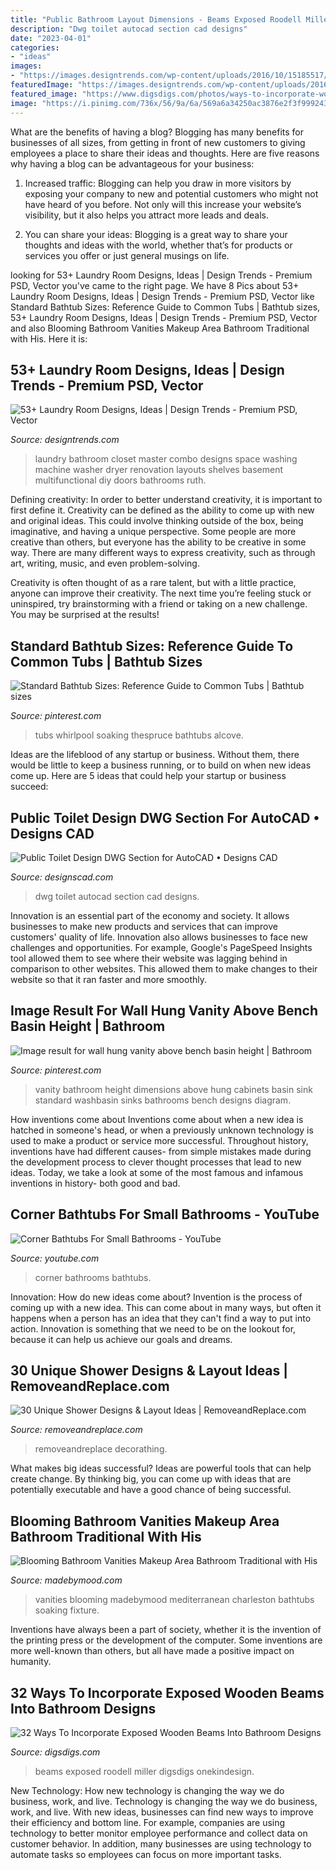 ```yaml
---
title: "Public Bathroom Layout Dimensions - Beams Exposed Roodell Miller Digsdigs Onekindesign"
description: "Dwg toilet autocad section cad designs"
date: "2023-04-01"
categories:
- "ideas"
images:
- "https://images.designtrends.com/wp-content/uploads/2016/10/15185517/master-closet-laundry-room-combo-design.jpg"
featuredImage: "https://images.designtrends.com/wp-content/uploads/2016/10/15185517/master-closet-laundry-room-combo-design.jpg"
featured_image: "https://www.digsdigs.com/photos/ways-to-incorporate-wooden-beams-into-bathroom-designs-21.jpg"
image: "https://i.pinimg.com/736x/56/9a/6a/569a6a34250ac3876e2f3f99924392a9.jpg"
---
```



What are the benefits of having a blog?
Blogging has many benefits for businesses of all sizes, from getting in front of new customers to giving employees a place to share their ideas and thoughts. Here are five reasons why having a blog can be advantageous for your business: 
1. Increased traffic: Blogging can help you draw in more visitors by exposing your company to new and potential customers who might not have heard of you before. Not only will this increase your website’s visibility, but it also helps you attract more leads and deals. 

2. You can share your ideas: Blogging is a great way to share your thoughts and ideas with the world, whether that’s for products or services you offer or just general musings on life.

	

		
looking for 53+ Laundry Room Designs, Ideas | Design Trends - Premium PSD, Vector you've came to the right page. We have 8 Pics about 53+ Laundry Room Designs, Ideas | Design Trends - Premium PSD, Vector like Standard Bathtub Sizes: Reference Guide to Common Tubs | Bathtub sizes, 53+ Laundry Room Designs, Ideas | Design Trends - Premium PSD, Vector and also Blooming Bathroom Vanities Makeup Area Bathroom Traditional with His. Here it is:
		
    
## 53+ Laundry Room Designs, Ideas | Design Trends - Premium PSD, Vector

<img loading=lazy src="https://images.designtrends.com/wp-content/uploads/2016/10/15185517/master-closet-laundry-room-combo-design.jpg" onerror="this.onerror=null;this.src='https://tse1.mm.bing.net/th?id=OIP.Xmg0Id90C6Yc-JeISV9qCAHaE6&amp;pid=15.1';" alt="53+ Laundry Room Designs, Ideas | Design Trends - Premium PSD, Vector">

_Source: designtrends.com_

>laundry bathroom closet master combo designs space washing machine washer dryer renovation layouts shelves basement multifunctional diy doors bathrooms ruth. 

	

Defining creativity:
In order to better understand creativity, it is important to first define it. Creativity can be defined as the ability to come up with new and original ideas. This could involve thinking outside of the box, being imaginative, and having a unique perspective.
Some people are more creative than others, but everyone has the ability to be creative in some way. There are many different ways to express creativity, such as through art, writing, music, and even problem-solving.

Creativity is often thought of as a rare talent, but with a little practice, anyone can improve their creativity. The next time you’re feeling stuck or uninspired, try brainstorming with a friend or taking on a new challenge. You may be surprised at the results!

    
## Standard Bathtub Sizes: Reference Guide To Common Tubs | Bathtub Sizes

<img loading=lazy src="https://i.pinimg.com/736x/56/9a/6a/569a6a34250ac3876e2f3f99924392a9.jpg" onerror="this.onerror=null;this.src='https://tse3.mm.bing.net/th?id=OIP.sCq8KShmzuj7m1d23WljJgHaHa&amp;pid=15.1';" alt="Standard Bathtub Sizes: Reference Guide to Common Tubs | Bathtub sizes">

_Source: pinterest.com_

>tubs whirlpool soaking thespruce bathtubs alcove. 

	

Ideas are the lifeblood of any startup or business. Without them, there would be little to keep a business running, or to build on when new ideas come up. Here are 5 ideas that could help your startup or business succeed:

    
## Public Toilet Design DWG Section For AutoCAD • Designs CAD

<img loading=lazy src="https://designscad.com/wp-content/uploads/2017/02/public_toilet_design_dwg_section_for_autocad_4818.gif" onerror="this.onerror=null;this.src='https://tse3.mm.bing.net/th?id=OIP.0UULL50b57TfdkdiY64VqwHaGP&amp;pid=15.1';" alt="Public Toilet Design DWG Section for AutoCAD • Designs CAD">

_Source: designscad.com_

>dwg toilet autocad section cad designs. 

	

Innovation is an essential part of the economy and society. It allows businesses to make new products and services that can improve customers' quality of life. Innovation also allows businesses to face new challenges and opportunities. For example, Google's PageSpeed Insights tool allowed them to see where their website was lagging behind in comparison to other websites. This allowed them to make changes to their website so that it ran faster and more smoothly.

    
## Image Result For Wall Hung Vanity Above Bench Basin Height | Bathroom

<img loading=lazy src="https://i.pinimg.com/736x/95/3d/ec/953decb4021fe24a46fe13fc442eef62--concept-diagram-brown-granite.jpg" onerror="this.onerror=null;this.src='https://tse2.mm.bing.net/th?id=OIP.aeGXZxVNRNv6rdH_K2Jp0QHaKe&amp;pid=15.1';" alt="Image result for wall hung vanity above bench basin height | Bathroom">

_Source: pinterest.com_

>vanity bathroom height dimensions above hung cabinets basin sink standard washbasin sinks bathrooms bench designs diagram. 

	

How inventions come about
Inventions come about when a new idea is hatched in someone's head, or when a previously unknown technology is used to make a product or service more successful. Throughout history, inventions have had different causes- from simple mistakes made during the development process to clever thought processes that lead to new ideas. Today, we take a look at some of the most famous and infamous inventions in history- both good and bad.

    
## Corner Bathtubs For Small Bathrooms - YouTube

<img loading=lazy src="https://i.ytimg.com/vi/Gy5Ys538ZVs/maxresdefault.jpg" onerror="this.onerror=null;this.src='https://tse3.mm.bing.net/th?id=OIP.qoY-zPUSsY0Rm1SgEtPkZgHaEK&amp;pid=15.1';" alt="Corner Bathtubs For Small Bathrooms - YouTube">

_Source: youtube.com_

>corner bathrooms bathtubs. 

	

Innovation: How do new ideas come about?
Invention is the process of coming up with a new idea. This can come about in many ways, but often it happens when a person has an idea that they can't find a way to put into action. Innovation is something that we need to be on the lookout for, because it can help us achieve our goals and dreams.

    
## 30 Unique Shower Designs &amp; Layout Ideas | RemoveandReplace.com

<img loading=lazy src="https://removeandreplace.com/wp-content/uploads/2014/09/Unique-Shower-Designs-Ideas_26.jpg" onerror="this.onerror=null;this.src='https://tse2.mm.bing.net/th?id=OIP.djGtL7tsARZhqzDxmQWrmwHaKy&amp;pid=15.1';" alt="30 Unique Shower Designs &amp; Layout Ideas | RemoveandReplace.com">

_Source: removeandreplace.com_

>removeandreplace decorathing. 

	

What makes big ideas successful?
Ideas are powerful tools that can help create change. By thinking big, you can come up with ideas that are potentially executable and have a good chance of being successful.

    
## Blooming Bathroom Vanities Makeup Area Bathroom Traditional With His

<img loading=lazy src="https://madebymood.com/wp-content/uploads/2020/01/Blooming-Bathroom-Vanities-Makeup-Area-Bathroom-Traditional-With-Black-Floor-Bathroom-And-His-And.jpg" onerror="this.onerror=null;this.src='https://tse4.mm.bing.net/th?id=OIP.Lx0yeK97PxvE5PWHmsL5pgHaFj&amp;pid=15.1';" alt="Blooming Bathroom Vanities Makeup Area Bathroom Traditional with His">

_Source: madebymood.com_

>vanities blooming madebymood mediterranean charleston bathtubs soaking fixture. 

	

Inventions have always been a part of society, whether it is the invention of the printing press or the development of the computer. Some inventions are more well-known than others, but all have made a positive impact on humanity.

    
## 32 Ways To Incorporate Exposed Wooden Beams Into Bathroom Designs

<img loading=lazy src="https://www.digsdigs.com/photos/ways-to-incorporate-wooden-beams-into-bathroom-designs-21.jpg" onerror="this.onerror=null;this.src='https://tse3.mm.bing.net/th?id=OIP.EQP5qFdE0xAvq8UUzuE9TQAAAA&amp;pid=15.1';" alt="32 Ways To Incorporate Exposed Wooden Beams Into Bathroom Designs">

_Source: digsdigs.com_

>beams exposed roodell miller digsdigs onekindesign. 

	

New Technology: How new technology is changing the way we do business, work, and live.
Technology is changing the way we do business, work, and live. With new ideas, businesses can find new ways to improve their efficiency and bottom line. For example, companies are using technology to better monitor employee performance and collect data on customer behavior. In addition, many businesses are using technology to automate tasks so employees can focus on more important tasks.

